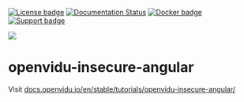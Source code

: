 [![License badge](https://img.shields.io/badge/license-Apache2-orange.svg)](http://www.apache.org/licenses/LICENSE-2.0)
[![Documentation Status](https://readthedocs.org/projects/openviduio-docs/badge/?version=stable)](https://docs.openvidu.io/en/stable/?badge=stable)
[![Docker badge](https://img.shields.io/docker/pulls/openvidu/openvidu-server-kms.svg)](https://hub.docker.com/r/openvidu/openvidu-server-kms)
[![Support badge](https://img.shields.io/badge/support-sof-yellowgreen.svg)](https://openvidu.discourse.group/)

[![][OpenViduLogo]](http://openvidu.io)

openvidu-insecure-angular
===

Visit [docs.openvidu.io/en/stable/tutorials/openvidu-insecure-angular/](http://docs.openvidu.io/en/stable/tutorials/openvidu-insecure-angular/)

[OpenViduLogo]: https://secure.gravatar.com/avatar/5daba1d43042f2e4e85849733c8e5702?s=120